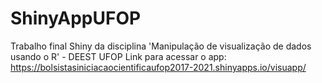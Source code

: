 # ShinyAppUFOP
Trabalho final Shiny da disciplina 'Manipulação de visualização de dados usando o R' - DEEST UFOP
Link para acessar o app: https://bolsistasiniciacaocientificaufop2017-2021.shinyapps.io/visuapp/
